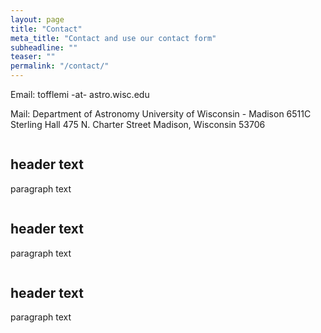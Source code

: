 ```yaml
---
layout: page
title: "Contact"
meta_title: "Contact and use our contact form"
subheadline: ""
teaser: ""
permalink: "/contact/"
---
```

Email: tofflemi -at- astro.wisc.edu

Mail: Department of Astronomy
      University of Wisconsin - Madison
      6511C Sterling Hall 
      475 N. Charter Street 
      Madison, Wisconsin 53706 


<div class="column">
    <h2>header text</h2>
    <p>paragraph text</p>
</div>
<div class="column">
    <h2>header text</h2>
    <p>paragraph text</p>
</div>
<div class="column">
    <h2>header text</h2>
    <p>paragraph text</p>
</div>
